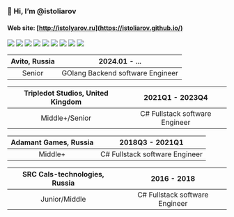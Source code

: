 ### 👋 Hi, I’m @istoliarov

#### Web site: [http://istolyarov.ru](https://istoliarov.github.io/)

<p>
  <img src="https://img.shields.io/badge/Go-00ADD8?style=for-the-badge&logo=go&logoColor=white" />
  <img src="https://img.shields.io/badge/C%23-239120?style=for-the-badge&logo=c-sharp&logoColor=white" />
  <img src="https://img.shields.io/badge/Java-ED8B00?style=for-the-badge&logo=java&logoColor=white" />
  <img src="https://img.shields.io/badge/json-5E5C5C?style=for-the-badge&logo=json&logoColor=white" />
  <img src="https://img.shields.io/badge/.NET-512BD4?style=for-the-badge&logo=dotnet&logoColor=white" />
  <img src="https://img.shields.io/badge/Xcode-007ACC?style=flat-square&logo=Xcode&logoColor=white" />
  <img src="https://img.shields.io/badge/Visual_Studio_Code-0078D4?style=for-the-badge&logo=visual%20studio%20code&logoColor=white" />
  <img src="https://img.shields.io/badge/PostgreSQL-316192?style=for-the-badge&logo=postgresql&logoColor=white" />
  <img src="https://img.shields.io/badge/SQLite-07405E?style=for-the-badge&logo=sqlite&logoColor=white" />
</p>

| Avito, Russia | 2024.01 - ... |
|:---------:|:----------------------------------:|
| Senior | GOlang Backend software Engineer |

| Tripledot Studios, United Kingdom | 2021Q1 - 2023Q4 |
|:---------:|:----------------------------------:|
| Middle+/Senior | C# Fullstack software Engineer |

| Adamant Games, Russia | 2018Q3 - 2021Q1 |
|:---------:|:----------------------------------:|
| Middle+ | C# Fullstack software Engineer |

| SRC Cals-technologies, Russia | 2016 - 2018 |
|:---------:|:----------------------------------:|
| Junior/Middle | C# Fullstack software Engineer |

